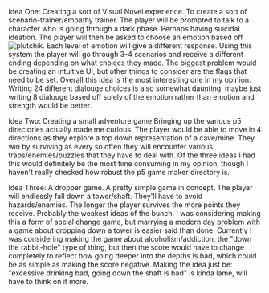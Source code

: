 Idea One:
    Creating a sort of Visual Novel experience.
        To create a sort of scenario-trainer/empathy trainer. The player will be prompted to talk to a character who is going through a dark phase. Perhaps having suicidal ideation. The player will then be asked to choose an emotion based off ![plutchik](https://upload.wikimedia.org/wikipedia/commons/thumb/c/ce/Plutchik-wheel.svg/350px-Plutchik-wheel.svg.png). Each level of emotion will give a different response. Using this system the player will go through 3-4 scenarios and receive a different ending depending on what choices they made. The biggest problem would be creating an intuitive UI, but other things to consider are the flags that need to be set. Overall this idea is the most interesting one in my opinion. Writing 24 different dialouge choices is also somewhat daunting, maybe just writing 8 dialouge based off solely of the emotion rather than emotion and strength would be better.
        
Idea Two:
        Creating a small adventure game
            Bringing up the various p5 directories actually made me curious. The player would be able to move in 4 directions as they explore a top down representation of a cave/mine. They win by surviving as every so often they will encounter various traps/enemies/puzzles that they have to deal with. Of the three ideas I had this would definitely be the most time consuming in my opinion, though I haven't really checked how robust the p5 game maker directory is. 
            
Idea Three:
        A dropper game.
            A pretty simple game in concept. The player will endlessly fall down a tower/shaft. They'll have to avoid hazards/enemies. The longer the player survives the more points they receive. Probably the weakest ideas of the bunch. I was considering making this a form of social change game, but marrying a modern day problem with a game about dropping down a tower is easier said than done. Currently I was considering making the game about alcoholism/addiction, the "down the rabbit-hole" type of thing, but then the score would have to change completely to reflect how going deeper into the depths is bad, which could be as simple as making the score negative. Making the idea just be: "excessive drinking bad, going down the shaft is bad" is kinda lame, will have to think on it more.